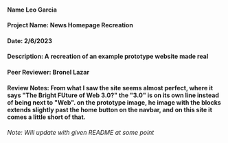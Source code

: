 #### Name Leo Garcia
#### Project Name: News Homepage Recreation
#### Date: 2/6/2023
#### Description: A recreation of an example prototype website made real
#### Peer Reviewer: Bronel Lazar
#### Review Notes: From what I saw the site seems almost perfect, where it says "The Bright FUture of Web 3.0?" the "3.0" is on its own line instead of being next to "Web". on the prototype image, he image with the blocks extends slightly past the home button on the navbar, and on this site it comes a little short of that.

###### Note: Will update with given README at some point
